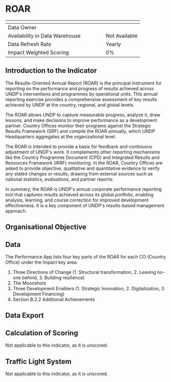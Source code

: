 # ROAR

<table data-header-hidden><thead><tr><th width="290"></th><th></th></tr></thead><tbody><tr><td>Data Owner</td><td></td></tr><tr><td>Availability in Data Warehouse</td><td>Not Available</td></tr><tr><td>Data Refresh Rate</td><td>Yearly</td></tr><tr><td>Impact Weighted Scoring</td><td>0%</td></tr></tbody></table>

## Introduction to the Indicator

The Results-Oriented Annual Report (ROAR) is the principal instrument for reporting on the performance and progress of results achieved across UNDP's interventions and programmes by operational units. This annual reporting exercise provides a comprehensive assessment of key results achieved by UNDP at the country, regional, and global levels.

The ROAR allows UNDP to capture measurable progress, analyze it, draw lessons, and make decisions to improve performance as a development partner. Country Offices monitor their programs against the Strategic Results Framework (SRF) and compile the ROAR annually, which UNDP Headquarters aggregates at the organizational level.

The ROAR is intended to provide a basis for feedback and continuous adjustment of UNDP's work. It complements other reporting mechanisms like the Country Programme Document (CPD) and Integrated Results and Resources Framework (IRRF) monitoring. In the ROAR, Country Offices are asked to provide objective, qualitative and quantitative evidence to verify any stated changes or results, drawing from external sources such as national statistics, evaluations, and partner reports.

In summary, the ROAR is UNDP's annual corporate performance reporting tool that captures results achieved across its global portfolio, enabling analysis, learning, and course correction for improved development effectiveness. It is a key component of UNDP's results-based management approach.

## Organisational Objective

## Data

The Performance App lists four key parts of the ROAR  for each CO (Country Office) under the Impact key area:

1. Three Directions of Change (1. Structural transformation, 2. Leaving no-one behind, 3. Building resilience)
2. The Moonshots
3. Three Development Enablers (1. Strategic Innovation, 2. Digitalization, 3. Development Financing)
4. Section B.2.2 Additional Achievements&#x20;

## Data Export

## Calculation of Scoring

Not applicable to this indicator, as it is unscored.&#x20;

## **Traffic Light System**

Not applicable to this indicator, as it is unscored.&#x20;

